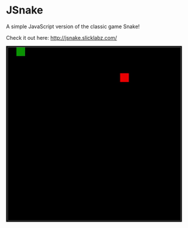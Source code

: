 # JSnake
A simple JavaScript version of the classic game Snake!

Check it out here: http://jsnake.slicklabz.com/

![](JSnake_demo.gif)
